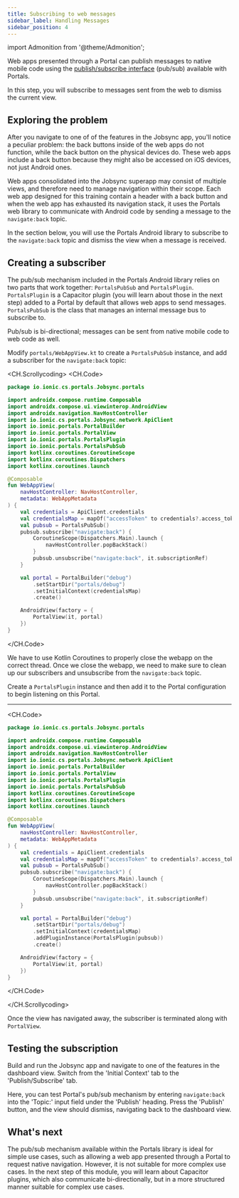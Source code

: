 ```yaml
---
title: Subscribing to web messages
sidebar_label: Handling Messages
sidebar_position: 4
---
```


import Admonition from '@theme/Admonition';

Web apps presented through a Portal can publish messages to native mobile code using the <a href="https://ionic.io/docs/portals/for-web/portals-plugin" target="_blank">publish/subscribe interface</a> (pub/sub) available with Portals.

In this step, you will subscribe to messages sent from the web to dismiss the current view.

## Exploring the problem

After you navigate to one of of the features in the Jobsync app, you'll notice a peculiar problem: the back buttons inside of the web apps do not function, while the back button on the physical devices do. These web apps include a back button because they might also be accessed on iOS devices, not just Android ones.

Web apps consolidated into the Jobsync superapp may consist of multiple views, and therefore need to manage navigation within their scope. Each web app designed for this training contain a header with a back button and when the web app has exhausted its navigation stack, it uses the Portals web library to communicate with Android code by sending a message to the `navigate:back` topic. 

In the section below, you will use the Portals Android library to subscribe to the `navigate:back` topic and dismiss the view when a message is received.

## Creating a subscriber

The pub/sub mechanism included in the Portals Android library relies on two parts that work together: `PortalsPubSub` and `PortalsPlugin`. `PortalsPlugin` is a Capacitor plugin (you will learn about those in the next step) added to a Portal by default that allows web apps to send messages. `PortalsPubSub` is the class that manages an internal message bus to subscribe to.

<Admonition type="info">
Pub/sub is bi-directional; messages can be sent from native mobile code to web code as well.
</Admonition>

Modify `portals/WebAppView.kt` to create a `PortalsPubSub` instance, and add a subscriber for the `navigate:back` topic:

<CH.Scrollycoding>
<CH.Code>

```kotlin portals/WebAppView.kt focus=22:28
package io.ionic.cs.portals.Jobsync.portals

import androidx.compose.runtime.Composable
import androidx.compose.ui.viewinterop.AndroidView
import androidx.navigation.NavHostController
import io.ionic.cs.portals.Jobsync.network.ApiClient
import io.ionic.portals.PortalBuilder
import io.ionic.portals.PortalView
import io.ionic.portals.PortalsPlugin
import io.ionic.portals.PortalsPubSub
import kotlinx.coroutines.CoroutineScope
import kotlinx.coroutines.Dispatchers
import kotlinx.coroutines.launch

@Composable
fun WebAppView(
    navHostController: NavHostController,
    metadata: WebAppMetadata
) {
    val credentials = ApiClient.credentials
    val credentialsMap = mapOf("accessToken" to credentials?.access_token, "refreshToken" to credentials?.refresh_token)
    val pubsub = PortalsPubSub()
    pubsub.subscribe("navigate:back") {
        CoroutineScope(Dispatchers.Main).launch {
            navHostController.popBackStack()
        }
        pubsub.unsubscribe("navigate:back", it.subscriptionRef)
    }

    val portal = PortalBuilder("debug")
        .setStartDir("portals/debug")
        .setInitialContext(credentialsMap)
        .create()

    AndroidView(factory = {
        PortalView(it, portal)
    })
}
```

</CH.Code>

We have to use Kotlin Coroutines to properly close the webapp on the correct thread. Once we close the webapp, we need to make sure to clean up our subscribers and unsubscribe from the `navigate:back` topic.

Create a `PortalsPlugin` instance and then add it to the Portal configuration to begin listening on this Portal. 

---

<CH.Code>

```kotlin portals/WebAppView.kt focus=33
package io.ionic.cs.portals.Jobsync.portals

import androidx.compose.runtime.Composable
import androidx.compose.ui.viewinterop.AndroidView
import androidx.navigation.NavHostController
import io.ionic.cs.portals.Jobsync.network.ApiClient
import io.ionic.portals.PortalBuilder
import io.ionic.portals.PortalView
import io.ionic.portals.PortalsPlugin
import io.ionic.portals.PortalsPubSub
import kotlinx.coroutines.CoroutineScope
import kotlinx.coroutines.Dispatchers
import kotlinx.coroutines.launch

@Composable
fun WebAppView(
    navHostController: NavHostController,
    metadata: WebAppMetadata
) {
    val credentials = ApiClient.credentials
    val credentialsMap = mapOf("accessToken" to credentials?.access_token, "refreshToken" to credentials?.refresh_token)
    val pubsub = PortalsPubSub()
    pubsub.subscribe("navigate:back") {
        CoroutineScope(Dispatchers.Main).launch {
            navHostController.popBackStack()
        }
        pubsub.unsubscribe("navigate:back", it.subscriptionRef)
    }

    val portal = PortalBuilder("debug")
        .setStartDir("portals/debug")
        .setInitialContext(credentialsMap)
        .addPluginInstance(PortalsPlugin(pubsub))
        .create()

    AndroidView(factory = {
        PortalView(it, portal)
    })
}
```

</CH.Code>

</CH.Scrollycoding>

Once the view has navigated away, the subscriber is terminated along with `PortalView`. 

## Testing the subscription

Build and run the Jobsync app and navigate to one of the features in the dashboard view. Switch from the 'Initial Context' tab to the 'Publish/Subscribe' tab. 

Here, you can test Portal's pub/sub mechanism by entering `navigate:back` into the 'Topic:' input field under the 'Publish' heading. Press the 'Publish' button, and the view should dismiss, navigating back to the dashboard view.

## What's next

The pub/sub mechanism available within the Portals library is ideal for simple use cases, such as allowing a web app presented through a Portal to request native navigation. However, it is not suitable for more complex use cases. In the next step of this module, you will learn about Capacitor plugins, which also communicate bi-directionally, but in a more structured manner suitable for complex use cases.